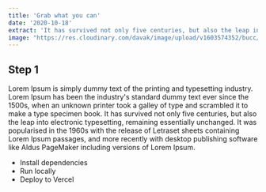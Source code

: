 ```yaml
---
title: 'Grab what you can'
date: '2020-10-18'
extract: 'It has survived not only five centuries, but also the leap into electronic typesetting, remaining essentially unchanged.'
image: "https://res.cloudinary.com/davak/image/upload/v1603574352/bucc/bucc_logo_z2o6vm.jpg"
---
```


## Step 1

Lorem Ipsum is simply dummy text of the printing and typesetting industry. Lorem Ipsum has been the industry's standard dummy text ever since the 1500s, when an unknown printer took a galley of type and scrambled it to make a type specimen book. It has survived not only five centuries, but also the leap into electronic typesetting, remaining essentially unchanged. It was popularised in the 1960s with the release of Letraset sheets containing Lorem Ipsum passages, and more recently with desktop publishing software like Aldus PageMaker including versions of Lorem Ipsum.

- Install dependencies
- Run locally
- Deploy to Vercel
